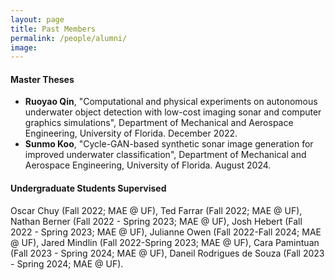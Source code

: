 ```yaml
---
layout: page
title: Past Members
permalink: /people/alumni/
image:
---
```


<!-- #### Past Postdoctoral Associates -->


<!-- #### Ph.D. Dissertations -->

#### Master Theses
* **Ruoyao Qin**, "Computational and physical experiments on autonomous underwater object detection with low-cost imaging sonar and computer graphics simulations", Department of Mechanical and Aerospace Engineering, University of Florida. December 2022.
* **Sunmo Koo**, "Cycle-GAN-based synthetic sonar image generation for improved underwater classification", Department of Mechanical and Aerospace Engineering, University of Florida. August 2024.
<!-- #### Other Graduate Students Supervised -->

#### Undergraduate Students Supervised
Oscar Chuy (Fall 2022; MAE @ UF), Ted Farrar (Fall 2022; MAE @ UF), Nathan Berner (Fall 2022 - Spring 2023; MAE @ UF), Josh Hebert (Fall 2022 - Spring 2023; MAE @ UF), Julianne Owen (Fall 2022-Fall 2024; MAE @ UF), Jared Mindlin (Fall 2022-Spring 2023; MAE @ UF), Cara Pamintuan (Fall 2023 - Spring 2024; MAE @ UF), Daneil Rodrigues de Souza (Fall 2023 - Spring 2024; MAE @ UF).